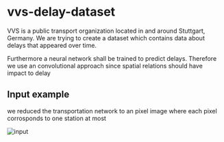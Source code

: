 # vvs-delay-dataset

VVS is a public transport organization located in and around Stuttgart, Germany.
We are trying to create a dataset which contains data about delays that appeared
over time.

Furthermore a neural network shall be trained to predict delays.
Therefore we use an convolutional approach since spatial relations should have impact to delay
## Input example
we reduced the transportation network to an pixel image where each pixel corrosponds to one station at most

![input](https://github.com/jhertfe/vvs-delay/blob/dev/get_coordinates/input.png)
